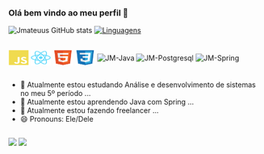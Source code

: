 ### Olá bem vindo ao meu perfil 👋
<div> 
  
  ![Jmateuus  GitHub stats](https://github-readme-stats.vercel.app/api?username=Jmateuus&show_icons=true&theme=dark)
  [![Linguagens](https://github-readme-stats.vercel.app/api/top-langs/?username=Jmateuus&layout=compact)](https://github.com/anuraghazra/github-readme-stats)
</div>

<div style="display: inline_block"><br>
  <img align="center" alt="JM-Js" height="30" width="40" src="https://raw.githubusercontent.com/devicons/devicon/master/icons/javascript/javascript-plain.svg">
  <img align="center" alt="JM-React" height="30" width="40" src="https://raw.githubusercontent.com/devicons/devicon/master/icons/react/react-original.svg">
  <img align="center" alt="JM-HTML" height="30" width="40" src="https://raw.githubusercontent.com/devicons/devicon/master/icons/html5/html5-original.svg">
  <img align="center" alt="JM-CSS" height="30" width="40" src="https://raw.githubusercontent.com/devicons/devicon/master/icons/css3/css3-original.svg">
  <img align="center" alt="JM-Java"  height="30" width="40" src="https://cdn.jsdelivr.net/gh/devicons/devicon/icons/java/java-original.svg" />
  <img align="center" alt="JM-Postgresql" height="30" width="40" src="https://cdn.jsdelivr.net/gh/devicons/devicon/icons/postgresql/postgresql-original.svg" />
  <img align="center" alt="JM-Spring" height="30" width="40"src="https://cdn.jsdelivr.net/gh/devicons/devicon/icons/spring/spring-original.svg" />


</div>

##
<div>
  
- 🔭 Atualmente estou estudando Análise e desenvolvimento de sistemas no meu 5º período   ...
- 🌱 Atualmente estou aprendendo Java com Spring ...
- 👯 Atualmente estou fazendo freelancer ...
- 😄 Pronouns: Ele/Dele
</div>

##
 
<div> 

  <a href = "mailto:jmmelo2004@gmail.com"><img src="https://img.shields.io/badge/-Gmail-%23333?style=for-the-badge&logo=gmail&logoColor=white" target="_blank"></a>
  <a href="https://www.linkedin.com/in/joão-mateus-alves-de-melo-47927a130/" target="_blank"><img src="https://img.shields.io/badge/-LinkedIn-%230077B5?style=for-the-badge&logo=linkedin&logoColor=white" target="_blank"></a> 
  
</div>

